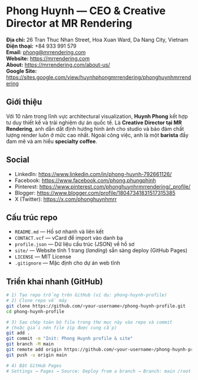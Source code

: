 # Phong Huynh — CEO & Creative Director at MR Rendering

**Địa chỉ:** 26 Tran Thuc Nhan Street, Hoa Xuan Ward, Da Nang City, Vietnam  
**Điện thoại:** +84 933 991 579  
**Email:** phong@mrrendering.com  
**Website:** https://mrrendering.com  
**About:** https://mrrendering.com/about-us/  
**Google Site:** https://sites.google.com/view/huynhphongmrrendering/phonghuynhmrrendering

## Giới thiệu
Với 10 năm trong lĩnh vực architectural visualization, **Huynh Phong** kết hợp tư duy thiết kế và trải nghiệm dự án quốc tế. Là **Creative Director tại MR Rendering**, anh dẫn dắt định hướng hình ảnh cho studio và bảo đảm chất lượng render luôn ở mức cao nhất. Ngoài công việc, anh là một **barista** đầy đam mê và am hiểu **specialty coffee**.

## Social
- LinkedIn: https://www.linkedin.com/in/phong-huynh-792661126/
- Facebook: https://www.facebook.com/phong.phungphinh
- Pinterest: https://www.pinterest.com/phonghuynhrmrrendering/_profile/
- Blogger: https://www.blogger.com/profile/18047341831517315385
- X (Twitter): https://x.com/phonghuynhmrr

## Cấu trúc repo
- `README.md` — Hồ sơ nhanh và liên kết
- `CONTACT.vcf` — vCard để import vào danh bạ
- `profile.json` — Dữ liệu cấu trúc (JSON) về hồ sơ
- `site/` — Website tĩnh 1 trang (_landing_) sẵn sàng deploy (GitHub Pages)
- `LICENSE` — MIT License
- `.gitignore` — Mặc định cho dự án web tĩnh

## Triển khai nhanh (GitHub)
```bash
# 1) Tạo repo trống trên GitHub (ví dụ: phong-huynh-profile)
# 2) Clone repo về máy
git clone https://github.com/<your-username>/phong-huynh-profile.git
cd phong-huynh-profile

# 3) Sao chép toàn bộ file trong thư mục này vào repo và commit
# (hoặc giải nén file zip được cung cấp)
git add .
git commit -m "Init: Phong Huynh profile & site"
git branch -M main
git remote add origin https://github.com/<your-username>/phong-huynh-profile.git
git push -u origin main

# 4) Bật GitHub Pages
# Settings → Pages → Source: Deploy from a branch → Branch: main /root (Save)
```
